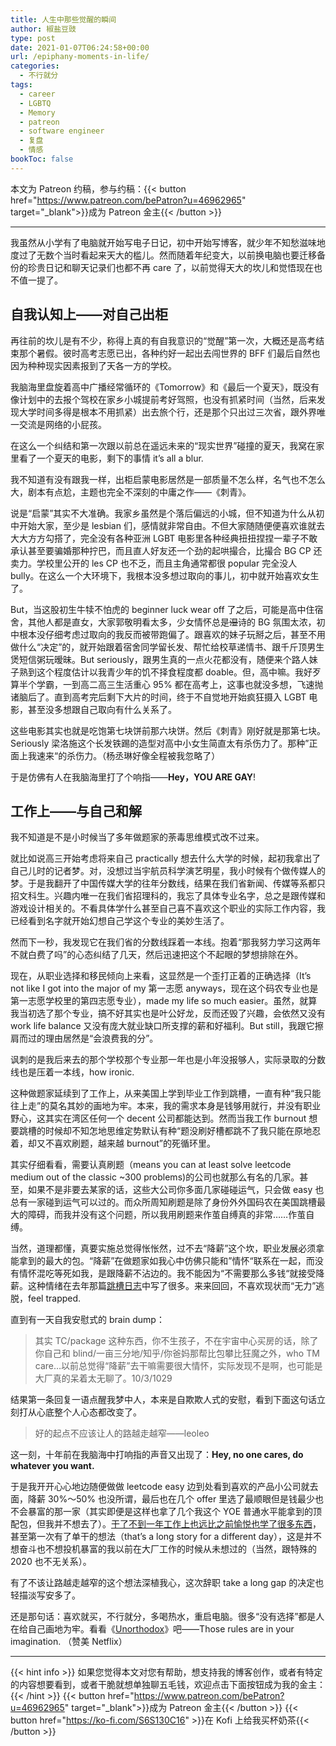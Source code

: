 ```yaml
---
title: 人生中那些觉醒的瞬间
author: 椒盐豆豉
type: post
date: 2021-01-07T06:24:58+00:00
url: /epiphany-moments-in-life/
categories:
  - 不行就分
tags:
  - career
  - LGBTQ
  - Memory
  - patreon
  - software engineer
  - 复盘
  - 情感
bookToc: false
---
```

 本文为 Patreon 约稿，参与约稿：{{< button href="https://www.patreon.com/bePatron?u=46962965" target="_blank">}}成为 Patreon 金主{{< /button >}}

---

我虽然从小学有了电脑就开始写电子日记，初中开始写博客，就少年不知愁滋味地度过了无数个当时看起来天大的槛儿。然而随着年纪变大，以前换电脑也要迁移备份的珍贵日记和聊天记录们也都不再 care 了，以前觉得天大的坎儿和觉悟现在也不值一提了。

## **自我认知上——对自己出柜**

再往前的坎儿是有不少，称得上真的有自我意识的“觉醒”第一次，大概还是高考结束那个暑假。彼时高考志愿已出，各种约好一起出去闯世界的 BFF 们最后自然也因为种种现实因素报到了天各一方的学校。

我脑海里盘旋着高中广播经常循环的《Tomorrow》和《最后一个夏天》，既没有像计划中的去报个驾校在家乡小城提前考好驾照，也没有抓紧时间（当然，后来发现大学时间多得是根本不用抓紧）出去旅个行，还是那个只出过三次省，跟外界唯一交流是网络的小屁孩。

在这么一个纠结和第一次跟以前总在遥远未来的“现实世界”碰撞的夏天，我窝在家里看了一个夏天的电影，剩下的事情 it’s all a blur.

我不知道有没有跟我一样，出柜启蒙电影居然是一部质量不怎么样，名气也不怎么大，剧本有点尬，主题也完全不深刻的中庸之作——《刺青》。

说是“启蒙”其实不大准确。我家乡虽然是个落后偏远的小城，但不知道为什么从初中开始大家，至少是 lesbian 们，感情就非常自由。不但大家随随便便喜欢谁就去大大方方勾搭了，完全没有各种亚洲 LGBT 电影里各种经典扭扭捏捏一辈子不敢承认甚至要骗婚那种拧巴，而且直人好友还一个劲的起哄撮合，比撮合 BG CP 还卖力。学校里公开的 les CP 也不乏，而且主角通常都很 popular 完全没人 bully。在这么一个大环境下，我根本没多想过取向的事儿，初中就开始喜欢女生了。

But，当这股初生牛犊不怕虎的 beginner luck wear off 了之后，可能是高中住宿舍，其他人都是直女，大家郭敬明看太多，少女情怀总是~~湿~~诗的 BG 氛围太浓，初中根本没仔细考虑过取向的我反而被带跑偏了。跟喜欢的妹子玩掰之后，甚至不用做什么“决定”的，就开始跟着宿舍同学留长发、帮忙给校草递情书、跟千斤顶男生煲短信粥玩暧昧。But seriously，跟男生真的一点火花都没有，随便来个路人妹子熟到这个程度估计以我青少年的饥不择食程度都 doable。但，高中嘛。我好歹算半个学霸，一到高二高三生活重心 95% 都在高考上，这事也就没多想，飞速抛诸脑后了。直到高考完后剩下大片的时间，终于不自觉地开始疯狂摄入 LGBT 电影，甚至没多想跟自己取向有什么关系了。

这些电影其实也就是吃饱第七块饼前那六块饼。然后《刺青》刚好就是那第七块。Seriously 梁洛施这个长发铁踢的造型对高中小女生简直太有杀伤力了。那种”正面上我速来“的杀伤力。（杨丞琳好像全程被我忽略了）

于是仿佛有人在我脑海里打了个响指——**Hey，YOU ARE GAY**!

## **工作上——与自己和解**

我不知道是不是小时候当了多年做题家的荼毒思维模式改不过来。

就比如说高三开始考虑将来自己 practically 想去什么大学的时候，起初我拿出了自己儿时的记者梦。对，没想过当宇航员科学演艺明星，我小时候有个做传媒人的梦。于是我翻开了中国传媒大学的往年分数线，结果在我们省新闻、传媒等系都只招文科生。兴趣内唯一在我们省招理科的，我忘了具体专业名字，总之是跟传媒和游戏设计相关的。不看具体学什么甚至自己喜不喜欢这个职业的实际工作内容，我已经看到名字就开始幻想自己学这个专业的美妙生活了。

然而下一秒，我发现它在我们省的分数线踩着一本线。抱着“那我努力学习这两年不就白费了吗”的心态纠结了几天，然后迅速把这个不起眼的梦想排除在外。

现在，从职业选择和移民倾向上来看，这显然是一个歪打正着的正确选择（It’s not like I got into the major of my 第一志愿 anyways，现在这个码农专业也是第一志愿学校里的第四志愿专业），made my life so much easier。虽然，就算我当初选了那个专业，搞不好其实也是叶公好龙，反而还毁了兴趣，会依然又没有 work life balance 又没有庞大就业缺口所支撑的薪和好福利。But still，我跟它擦肩而过的理由居然是“会浪费我的分”。

讽刺的是我后来去的那个学校那个专业那一年也是小年没报够人，实际录取的分数线也是压着一本线，how ironic.

这种做题家延续到了工作上，从来美国上学到毕业工作到跳槽，一直有种“我只能往上走”的莫名其妙的画地为牢。本来，我的需求本身是钱够用就行，并没有职业野心，这其实在湾区任何一个 decent 公司都能达到。然而当我工作 burnout 想要跳槽的时候却不知怎地思维定势默认有种“题没刷好槽都跳不了我只能在原地忍着，却又不喜欢刷题，越来越 burnout”的死循环里。

其实仔细看看，需要认真刷题（means you can at least solve leetcode medium out of the classic ~300 problems)的公司也就那么有名的几家。甚至，如果不是非要去某家的话，这些大公司你多面几家碰碰运气，只会做 easy 也总有一家碰到运气可以过的。而众所周知刷题是除了身份外外国码农在美国跳槽最大的障碍，而我并没有这个问题，所以我用刷题来作茧自缚真的非常……作茧自缚。

当然，道理都懂，真要实施总觉得怅怅然，过不去“降薪”这个坎，职业发展必须拿能拿到的最大的包。“降薪”在做题家如我心中仿佛只能和”情怀“联系在一起，而没有情怀混吃等死如我，是跟降薪不沾边的。我不能因为“不需要那么多钱“就接受降薪。这种情绪在去年那篇[跳槽日志](../why-i-quit-facebook-part-2-whats-next/)中写了很多。来来回回，不喜欢现状而“无力”逃脱，feel trapped.

直到有一天自我安慰式的 brain dump：

> 其实 TC/package 这种东西，你不生孩子，不在宇宙中心买房的话，除了你自己和 blind/一亩三分地/知乎/你爸妈那帮比包攀比狂魔之外，who TM care…以前总觉得“降薪”去干嘛需要很大情怀，实际发现不是啊，也可能是大厂真的呆着太无聊了。10/3/1029
> 

结果第一条回复一语点醒我梦中人，本来是自欺欺人式的安慰，看到下面这句话立刻打从心底整个人心态都改变了。

> 好的起点不应该让人的路越走越窄——leoleo
> 

这一刻，十年前在我脑海中打响指的声音又出现了：**Hey, no one cares, do whatever you want.**

于是我开开心心地边随便做做 leetcode easy 边到处看到喜欢的产品小公司就去面，降薪 30%～50% 也没所谓，最后也在几个 offer 里选了最顺眼但是钱最少也不会暴富的那一家（其实即便是这样也拿了几个我这个 YOE 普通水平能拿到的顶配包，但我并不想去了）。[干了不到一年工作上也远比之前愉悦也学了很多东西](../startup-vs-fang-difference/)，甚至第一次有了单干的想法（that’s a long story for a different day），这是并不想奋斗也不想投机暴富的我以前在大厂工作的时候从未想过的（当然，跟特殊的 2020 也不无关系）。

有了不该让路越走越窄的这个想法深植我心，这次辞职 take a long gap 的决定也轻描淡写安多了。

还是那句话：喜欢就买，不行就分，多喝热水，重启电脑。很多“没有选择”都是人在给自己画地为牢。看看《[Unorthodox](https://movie.douban.com/subject/33418679/)》吧——Those rules are in your imagination. （赞美 Netflix）

---
{{< hint info >}}
如果您觉得本文对您有帮助，想支持我的博客创作，或者有特定的内容想要看到，或者干脆就想单独聊五毛钱，欢迎点击下面按钮成为我的金主：
{{< /hint >}}
{{< button href="https://www.patreon.com/bePatron?u=46962965" target="_blank">}}成为 Patreon 金主{{< /button >}}
{{< button href="https://ko-fi.com/S6S130C16" >}}在 Kofi 上给我买杯奶茶{{< /button >}}